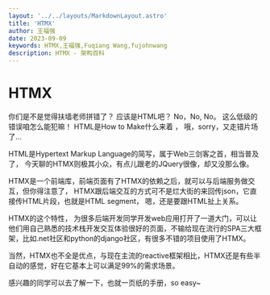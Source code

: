 ```yaml
---
layout: '../../layouts/MarkdownLayout.astro'
title: 'HTMX'
author: 王福强
date: 2023-09-09
keywords: HTMX,王福强,Fuqiang Wang,fujohnwang
description: HTMX - 架构百科
---
```


# HTMX

你们是不是觉得扶墙老师拼错了？ 应该是HTML吧？ No，No, No。 这么低级的错误咱怎么能犯嘛！ HTML是How to Make什么来着 ， 哦，sorry，又走错片场了…

HTML是Hypertext Markup Language的简写，属于Web三剑客之首，相当普及了， 今天聊的HTMX则极其小众，有点儿跟老的JQuery很像，却又没那么像。

HTMX是一个前端库，前端页面有了HTMX的依赖之后，就可以与后端服务做交互，但你得注意了， HTMX跟后端交互的方式可不是烂大街的来回传json，它直接传HTML片段，也就是HTML segment， 嗯，还是要跟HTML扯上关系。

HTMX的这个特性， 为很多后端开发同学开发web应用打开了一道大门，可以让他们用自己熟悉的技术栈开发交互体验很好的页面，不输给现在流行的SPA三大框架，比如.net社区和python的django社区，有很多不错的项目使用了HTMX。

当然，HTMX也不全是优点，与现在主流的reactive框架相比，HTMX还是有些半自动的感觉，好在它基本上可以满足99%的需求场景。

感兴趣的同学可以去了解一下，也就一页纸的手册，so easy~

